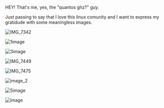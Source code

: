 HEY! That's me, yes, the "quantos ghz?" guy.



Just passing to say that I love this linux comunity and I want to express my gratidude with some meaningless images.



![IMG_7342](https://github.com/user-attachments/assets/e65ccd2a-4efa-4fbe-b67f-82b92a4edd15)



![1image](https://github.com/user-attachments/assets/10895e67-3833-4f20-b1e0-b1a0326175db)



![3image](https://github.com/user-attachments/assets/828842a2-8341-492b-b52a-11235f0b33cd)



![IMG_7449](https://github.com/user-attachments/assets/a2545d4a-9e66-4993-9b72-0f82ee175145)



![IMG_7475](https://github.com/user-attachments/assets/f712d915-46df-4638-add1-3872e4e34424)



![image_2](https://github.com/user-attachments/assets/907f5182-54f8-4b53-8383-eacbafab0a04)





![5image](https://github.com/user-attachments/assets/b559c0d8-7ab2-4b52-b6da-d066ce9e1ec2)



![image](https://github.com/user-attachments/assets/18e7bcea-a509-4749-9914-965cad88e73b)
